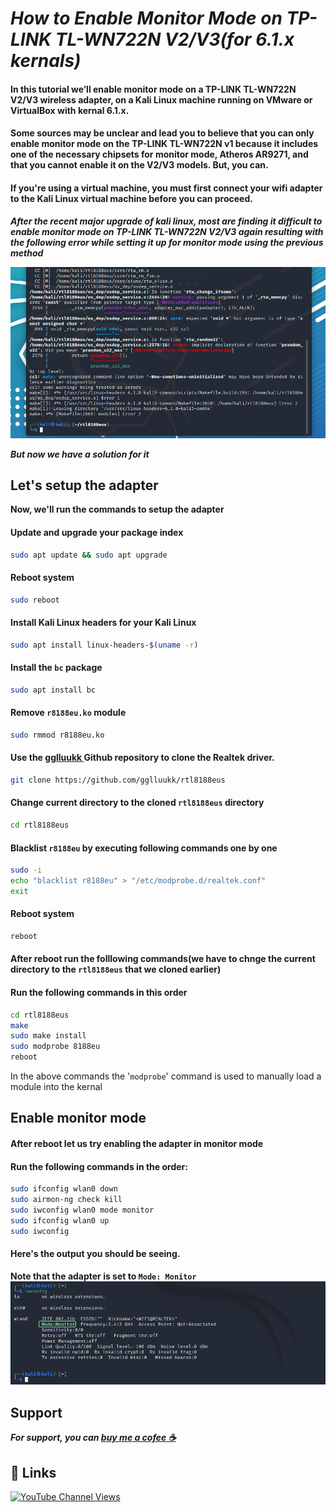 # ***How to Enable Monitor Mode on TP-LINK TL-WN722N V2/V3(for 6.1.x kernals)***
#### In this tutorial we’ll enable monitor mode on a TP-LINK TL-WN722N V2/V3 wireless adapter, on a Kali Linux machine running on VMware or VirtualBox with kernal 6.1.x.

#### Some sources may be unclear and lead you to believe that you can only enable monitor mode on the TP-LINK TL-WN722N v1 because it includes one of the necessary chipsets for monitor mode, Atheros AR9271, and that you cannot enable it on the V2/V3 models. But, you can.

#### If you're using a virtual machine, you must first connect your wifi adapter to the Kali Linux virtual machine before you can proceed.

*****After the recent major upgrade of kali linux, most are finding it difficult to enable monitor mode on TP-LINK TL-WN722N V2/V3 again resulting with the following error while setting it up for monitor mode using the previous method*****

![App Screenshot](./screenshots/s2.png)

*****But now we have a solution for it*****
## Let's setup the adapter
**Now, we'll run the commands to setup the adapter**
#### Update and upgrade your package index
```bash
sudo apt update && sudo apt upgrade
```
#### Reboot system
```bash
sudo reboot
```
#### Install Kali Linux headers for your Kali Linux
```bash
sudo apt install linux-headers-$(uname -r)
```
#### Install the `bc` package
```bash
sudo apt install bc
```
#### Remove `r8188eu.ko` module
```bash
sudo rmmod r8188eu.ko
```
#### Use the [ gglluukk ](https://github.com/gglluukk/rtl8188eus)Github repository to clone the Realtek driver.
```bash
git clone https://github.com/gglluukk/rtl8188eus
```
#### Change current directory to the cloned `rtl8188eus` directory
```bash
cd rtl8188eus
```
#### Blacklist `r8188eu` by executing following commands one by one 
```bash
sudo -i
echo "blacklist r8188eu" > "/etc/modprobe.d/realtek.conf"
exit
```
#### Reboot system
```bash
reboot
```
#### After reboot run the folllowing commands(we have to chnge the current directory to the `rtl8188eus` that we cloned earlier)
#### Run the following commands in this order
```bash
cd rtl8188eus
make
sudo make install
sudo modprobe 8188eu
reboot
```
In the above commands the '`modprobe`' command is used to manually load a module into the kernal

## Enable monitor mode
#### After reboot let us try enabling the adapter in monitor mode
#### Run the following commands in the order:
```bash
sudo ifconfig wlan0 down
sudo airmon-ng check kill
sudo iwconfig wlan0 mode monitor
sudo ifconfig wlan0 up
sudo iwconfig
```
#### Here's the output you should be seeing.
**Note that the adapter is set to `Mode: Monitor`**
![App Screenshot](./screenshots/s1.png)
## ****Support****
***For support, you can [buy me a cofee ☕](https://www.buymeacoffee.com/programandlinux)***
## ****🔗 Links****
[![YouTube Channel Views](https://img.shields.io/youtube/channel/views/UCXcA-zOS4fOa0pMnYLzPACw?color=white&label=Programming-and-linux&logoColor=red&style=social)](https://www.youtube.com/channel/UCXcA-zOS4fOa0pMnYLzPACw)
